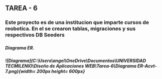 ## TAREA - 6 ##
<H3>Este proyecto es de una institucion que imparte cursos de reobotica. En el se crearon tablas, migraciones y sus respectivos DB Seeders<H3>
<H5>Diagrama ER.<H5>
![Diagrama](C:\Users\angel\OneDrive\Documentos\UNIVERSIDAD TECMILENIO\Diseño de Aplicaciones WEB\Tarea-6\Diagrama ER-Acvt-7.png){width= 200px height= 600px}

